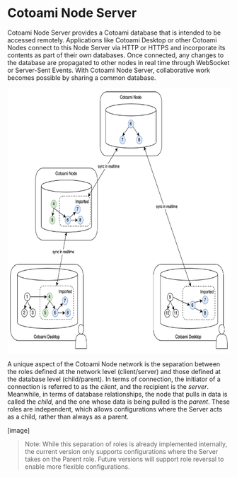 # Cotoami Node Server

Cotoami Node Server provides a Cotoami database that is intended to be accessed remotely. Applications like Cotoami Desktop or other Cotoami Nodes connect to this Node Server via HTTP or HTTPS and incorporate its contents as part of their own databases. Once connected, any changes to the database are propagated to other nodes in real time through WebSocket or Server-Sent Events. With Cotoami Node Server, collaborative work becomes possible by sharing a common database.

<p><img src="../docs/images/distributed-graph.png" alt="Distributed coto graph" height="600px"></p>

A unique aspect of the Cotoami Node network is the separation between the roles defined at the network level (client/server) and those defined at the database level (child/parent). In terms of connection, the initiator of a connection is referred to as the *client*, and the recipient is the *server*. Meanwhile, in terms of database relationships, the node that pulls in data is called the *child*, and the one whose data is being pulled is the *parent*. These roles are independent, which allows configurations where the Server acts as a child, rather than always as a parent.

[image]

> Note: While this separation of roles is already implemented internally, the current version only supports configurations where the Server takes on the Parent role. Future versions will support role reversal to enable more flexible configurations.
